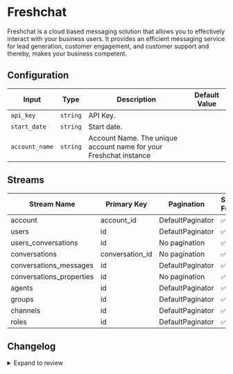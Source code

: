 # Freshchat
Freshchat is a cloud based messaging solution that allows you to effectively interact with your business users. It provides an efficient messaging service for lead generation, customer engagement, and customer support and thereby, makes your business competent.

## Configuration

| Input | Type | Description | Default Value |
|-------|------|-------------|---------------|
| `api_key` | `string` | API Key.  |  |
| `start_date` | `string` | Start date.  |  |
| `account_name` | `string` | Account Name. The unique account name for your Freshchat instance |  |

## Streams
| Stream Name | Primary Key | Pagination | Supports Full Sync | Supports Incremental |
|-------------|-------------|------------|---------------------|----------------------|
| account | account_id | DefaultPaginator | ✅ |  ❌  |
| users | id | DefaultPaginator | ✅ |  ✅  |
| users_conversations | id | No pagination | ✅ |  ❌  |
| conversations | conversation_id | No pagination | ✅ |  ✅  |
| conversations_messages | id | DefaultPaginator | ✅ |  ✅  |
| conversations_properties | id | No pagination | ✅ |  ❌  |
| agents | id | DefaultPaginator | ✅ |  ✅  |
| groups | id | DefaultPaginator | ✅ |  ❌  |
| channels | id | DefaultPaginator | ✅ |  ✅  |
| roles | id | DefaultPaginator | ✅ |  ❌  |

## Changelog

<details>
  <summary>Expand to review</summary>

| Version          | Date       | Subject        |
|------------------|------------|----------------|
| 0.0.1 | 2024-09-22 | Initial release by [@topefolorunso](https://github.com/topefolorunso) via Connector Builder|

</details>